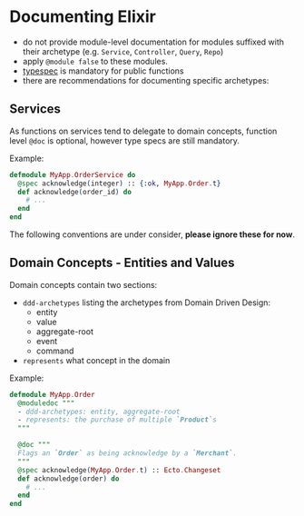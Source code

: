 # Documenting Elixir

- do not provide module-level documentation for modules suffixed with their archetype (e.g. `Service`, `Controller`, `Query`, `Repo`)
- apply `@module false` to these modules.
- [typespec](http://elixir-lang.org/getting-started/typespecs-and-behaviours.html#types-and-specs) is mandatory for public functions
- there are recommendations for documenting specific archetypes:

## Services

As functions on services tend to delegate to domain concepts, function level `@doc` is optional, however type specs are still mandatory.

Example:

```elixir
defmodule MyApp.OrderService do
  @spec acknowledge(integer) :: {:ok, MyApp.Order.t}
  def acknowledge(order_id) do
    # ...
  end
end
```

The following conventions are under consider, **please ignore these for now**.

## Domain Concepts - Entities and Values

Domain concepts contain two sections:
  - `ddd-archetypes` listing the archetypes from Domain Driven Design:
    - entity
    - value
    - aggregate-root
    - event
    - command
  - `represents` what concept in the domain

Example:

```elixir
defmodule MyApp.Order
  @moduledoc """
  - ddd-archetypes: entity, aggregate-root
  - represents: the purchase of multiple `Product`s
  """

  @doc """
  Flags an `Order` as being acknowledge by a `Merchant`.
  """
  @spec acknowledge(MyApp.Order.t) :: Ecto.Changeset
  def acknowledge(order) do
    # ...
  end
end
```
